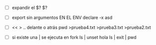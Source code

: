 - [ ] expandir el $?
$?

- [ ] export sin argumentos
EN EL ENV
declare -x asd

- [ ] << > .. delante o atrás
pwd >prueba4.txt >prueba3.txt >prueba2.txt

- [ ] si existe una | se ejecuta en fork
ls | unset hola
ls | exit | pwd
